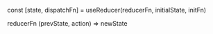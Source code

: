 const [state, dispatchFn] = useReducer(reducerFn, initialState, initFn)

reducerFn
(prevState, action) => newState